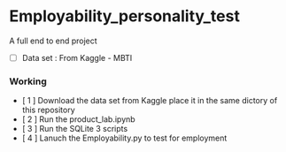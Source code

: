 # Employability_personality_test
A full end to end project

- [ ] Data set : From Kaggle - MBTI

### Working

- [ 1 ] Download the data set from Kaggle place it in the same dictory of this repository
- [ 2 ] Run the product_lab.ipynb 
- [ 3 ] Run the SQLite 3 scripts
- [ 4 ] Lanuch the Employability.py to test for employment
